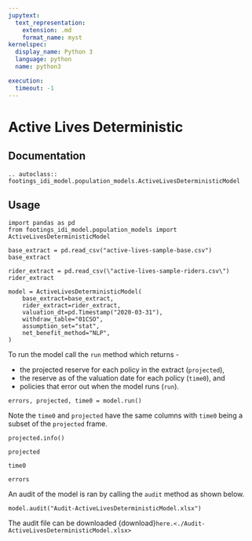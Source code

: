 ```yaml
---
jupytext:
  text_representation:
    extension: .md
    format_name: myst
kernelspec:
  display_name: Python 3
  language: python
  name: python3

execution:
  timeout: -1
---
```



# Active Lives Deterministic

## Documentation

```{eval-rst}
.. autoclass:: footings_idi_model.population_models.ActiveLivesDeterministicModel
```

## Usage

```{code-cell} ipython3
import pandas as pd
from footings_idi_model.population_models import ActiveLivesDeterministicModel
```

```{code-cell} ipython3
base_extract = pd.read_csv("active-lives-sample-base.csv")
base_extract
```

```{code-cell} ipython3
rider_extract = pd.read_csv(\"active-lives-sample-riders.csv\")
rider_extract
```

```{code-cell} ipython3
model = ActiveLivesDeterministicModel(
    base_extract=base_extract,
    rider_extract=rider_extract,
    valuation_dt=pd.Timestamp("2020-03-31"),
    withdraw_table="01CSO",
    assumption_set="stat",
    net_benefit_method="NLP",
)
```

To run the model call the `run` method which returns -

- the projected reserve for each policy in the extract (`projected`),
- the reserve as of the valuation date for each policy (`time0`), and
- policies that error out when the model runs (`run`).

```{code-cell} ipython3
errors, projected, time0 = model.run()
```

Note the `time0` and `projected` have the same columns with `time0` being a subset of the `projected` frame.

```{code-cell} ipython3
projected.info()
```

```{code-cell} ipython3
projected
```

```{code-cell} ipython3
time0
```

```{code-cell} ipython3
errors
```

An audit of the model is ran by calling the `audit` method as shown below.

```{code-cell} ipython3
model.audit("Audit-ActiveLivesDeterministicModel.xlsx")
```

The audit file can be downloaded {download}`here.<./Audit-ActiveLivesDeterministicModel.xlsx>`
